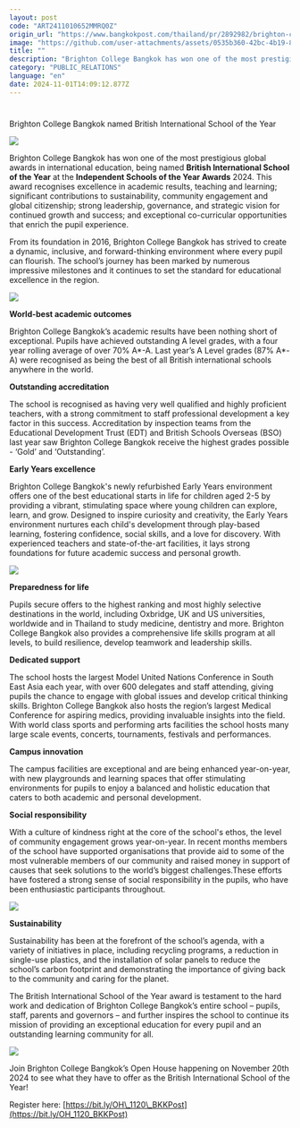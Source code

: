 ```yaml
---
layout: post
code: "ART2411010652MMRQ0Z"
origin_url: "https://www.bangkokpost.com/thailand/pr/2892982/brighton-college-bangkok-named-british-international-school-of-the-year"
image: "https://github.com/user-attachments/assets/0535b360-42bc-4b19-8097-e7bf179f7400"
title: ""
description: "Brighton College Bangkok has won one of the most prestigious global awards in international education, being named  British International School   of the Year  at the  Independent Schools of the Year Awards  2024. This award recognises excellence in academic results, teaching and learning; significant contributions to sustainability, community engagement and global citizenship; strong leadership, governance, and strategic vision for continued growth and success; and exceptional co-curricular opportunities that enrich the pupil experience."
category: "PUBLIC_RELATIONS"
language: "en"
date: 2024-11-01T14:09:12.877Z
---
```


# 

Brighton College Bangkok named British International School of the Year

![](https://github.com/user-attachments/assets/095d725b-404e-49d0-b8a6-798d5c9ed5c2)

Brighton College Bangkok has won one of the most prestigious global awards in international education, being named **British International School** **of the Year** at the **Independent Schools of the Year Awards** 2024\. This award recognises excellence in academic results, teaching and learning; significant contributions to sustainability, community engagement and global citizenship; strong leadership, governance, and strategic vision for continued growth and success; and exceptional co-curricular opportunities that enrich the pupil experience.

From its foundation in 2016, Brighton College Bangkok has strived to create a dynamic, inclusive, and forward-thinking environment where every pupil can flourish. The school’s journey has been marked by numerous impressive milestones and it continues to set the standard for educational excellence in the region. 

![](https://github.com/user-attachments/assets/126104f4-cda7-444e-8329-d256a5f16816)

**World-best academic outcomes**

Brighton College Bangkok’s academic results have been nothing short of exceptional. Pupils have achieved outstanding A level grades, with a four year rolling average of over 70% A\*-A. Last year’s A Level grades (87% A\*-A) were recognised as being the best of all British international schools anywhere in the world.

**Outstanding accreditation**

The school is recognised as having very well qualified and highly proficient teachers, with a strong commitment to staff professional development a key factor in this success. Accreditation by inspection teams from the Educational Development Trust (EDT) and British Schools Overseas (BSO) last year saw Brighton College Bangkok receive the highest grades possible - ‘Gold’ and ‘Outstanding’. 

**Early Years excellence**

Brighton College Bangkok's newly refurbished Early Years environment offers one of the best educational starts in life for children aged 2-5 by providing a vibrant, stimulating space where young children can explore, learn, and grow. Designed to inspire curiosity and creativity, the Early Years environment nurtures each child's development through play-based learning, fostering confidence, social skills, and a love for discovery. With experienced teachers and state-of-the-art facilities, it lays strong foundations for future academic success and personal growth.

![](https://github.com/user-attachments/assets/ff71e530-9bf3-402a-9066-ba2297952f00)

**Preparedness for life** 

Pupils secure offers to the highest ranking and most highly selective destinations in the world, including Oxbridge, UK and US universities, worldwide and in Thailand to study medicine, dentistry and more. Brighton College Bangkok also provides a comprehensive life skills program at all levels, to build resilience, develop teamwork and leadership skills. 

**Dedicated support**

The school hosts the largest Model United Nations Conference in South East Asia each year, with over 600 delegates and staff attending, giving pupils the chance to engage with global issues and develop critical thinking skills. Brighton College Bangkok also hosts the region’s largest Medical Conference for aspiring medics, providing invaluable insights into the field. With world class sports and performing arts facilities the school hosts many large scale events, concerts, tournaments, festivals and performances. 

**Campus innovation**

The campus facilities are exceptional and are being enhanced year-on-year, with new playgrounds and learning spaces that offer stimulating environments for pupils to enjoy a balanced and holistic education that caters to both academic and personal development.

**Social responsibility**

With a culture of kindness right at the core of the school's ethos, the level of community engagement grows year-on-year. In recent months members of the school have supported organisations that provide aid to some of the most vulnerable members of our community and raised money in support of causes that seek solutions to the world’s biggest challenges.These efforts have fostered a strong sense of social responsibility in the pupils, who have been enthusiastic participants throughout. 

![](https://static.bangkokpost.com/media/content/20241030/5326682.jpg)

**Sustainability** 

Sustainability has been at the forefront of the school’s agenda, with a variety of initiatives in place, including recycling programs, a reduction in single-use plastics, and the installation of solar panels to reduce the school’s carbon footprint and demonstrating the importance of giving back to the community and caring for the planet.

The British International School of the Year award is testament to the hard work and dedication of Brighton College Bangkok’s entire school – pupils, staff, parents and governors – and further inspires the school to continue its mission of providing an exceptional education for every pupil and an outstanding learning community for all.  

![](https://github.com/user-attachments/assets/6a7fa8df-9156-4997-97b5-54bb5db434c5)

Join Brighton College Bangkok’s Open House happening on November 20th 2024 to see what they have to offer as the British International School of the Year!

Register here: [https://bit.ly/OH\_1120\_BKKPost](https://bit.ly/OH_1120_BKKPost)